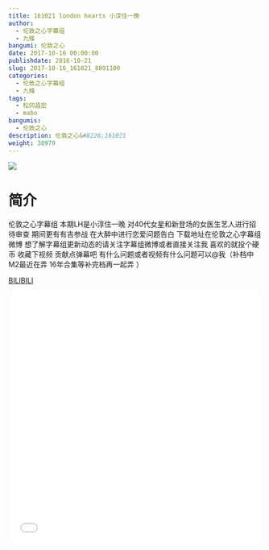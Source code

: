 ```yaml
---
title: 161021 london hearts 小淳住一晚
author: 
  - 伦敦之心字幕组
  - 九條
bangumi: 伦敦之心
date: 2017-10-16 00:00:00
publishdate: 2016-10-21
slug: 2017-10-16_161021_8891100
categories: 
  - 伦敦之心字幕组
  - 九條
tags: 
  - 松冈昌宏
  - mabo
bangumis: 
  - 伦敦之心
description: 伦敦之心&#8226;161021
weight: 38979
---
```


![](https://i.imgur.com/vtOdH5b.jpg)

# 简介  
伦敦之心字幕组 本期LH是小淳住一晚 对40代女星和新登场的女医生艺人进行招待审查 期间更有有吉参战 在大醉中进行恋爱问题告白 下载地址在伦敦之心字幕组微博 想了解字幕组更新动态的请关注字幕组微博或者直接关注我 喜欢的就投个硬币 收藏下视频 贡献点弹幕吧 有什么问题或者视频有什么问题可以@我（补档中 M2最近在弄 16年合集等补完档再一起弄 ）

  [BILIBILI](https://www.bilibili.com/video/av8891100/)


<div class="vcontainer">  <iframe class='video' src="//www.bilibili.com/blackboard/player.html?cid=14672808&aid=8891100" width="100%" height="500" frameborder="0" allowfullscreen="allowfullscreen"></iframe></div>
